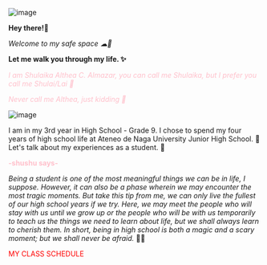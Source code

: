 ![image](https://i.pinimg.com/originals/b5/d5/78/b5d57815b449355dac7978970267632b.jpg)


**Hey there!👋**

*Welcome to my safe space ☁🍃*

**Let me walk you through my life. ✨**
  
  

<span style="color: pink">*I am Shulaika Althea C. Almazar, you can call me Shulaika, but I prefer you call me Shulai/Lai 💐*</span>

<span style="color: pink">*Never call me Althea, just kidding 🤭*</span>
  
  

![image](https://i.pinimg.com/originals/2e/16/5c/2e165c7520e1c75db5f00687e834677a.jpg)

I am in my 3rd year in High School - Grade 9. I chose to spend my four years of high school life at Ateneo de Naga University Junior High School. 🏫 Let's talk about my experiences as a student. 👧

**<span style="color: pink">-shushu says-</span>**

*Being a student is one of the most meaningful things we can be in life, I suppose. However, it can also be a phase wherein we may encounter the most tragic moments. But take this tip from me, we can only live the fullest of our high school years if we try. Here, we may meet the people who will stay with us until we grow up or the people who will be with us temporarily to teach us the things we need to learn about life, but we shall always learn to cherish them. In short, being in high school is both a magic and a scary moment; but we shall never be afraid.* 📖✨


<span style="color:red">MY CLASS SCHEDULE</span>
